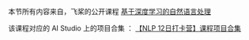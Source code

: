 本节所有内容来自，飞桨的公开课程
[基于深度学习的自然语言处理](https://aistudio.baidu.com/aistudio/education/group/info/24177)

该课程对应的 AI Studio 上的项目合集 ： [【NLP 12日打卡营】课程项目合集](https://aistudio.baidu.com/aistudio/projectdetail/1978303?channelType=0&channel=0)